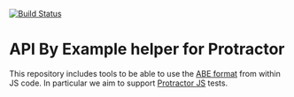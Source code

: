 [![Build Status](http://img.shields.io/travis/apibyexample/abe-protractor/master.svg)](https://travis-ci.org/apibyexample/abe-protractor)



API By Example helper for Protractor
====================================

This repository includes tools to be able to use the [ABE format](https://github.com/apibyexample/abe-spec)
from within JS code. In particular we aim to support [Protractor JS](https://github.com/angular/protractor) tests.
